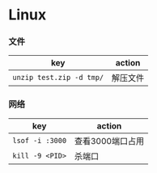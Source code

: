 # Linux

### 文件
key | action
-- | --
`unzip test.zip -d tmp/` | 解压文件

### 网络
key | action
-- | --
`lsof -i :3000` | 查看3000端口占用
`kill -9 <PID>` | 杀端口
